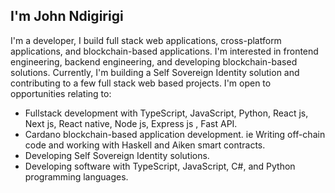 ## I'm John Ndigirigi
I'm a developer, I build full stack web applications, cross-platform applications, and blockchain-based  applications. I'm interested in frontend engineering, backend engineering, and developing blockchain-based solutions. Currently, I'm building a Self Sovereign Identity solution and contributing to a few full stack web based projects.
I'm open to opportunities relating to:
- Fullstack development with TypeScript, JavaScript, Python,  React js, Next js, React native, Node js, Express js , Fast API.
- Cardano blockchain-based application development. ie Writing off-chain code and working with Haskell and Aiken smart contracts.
- Developing Self Sovereign Identity solutions.
- Developing software with  TypeScript, JavaScript, C#, and Python programming languages.

